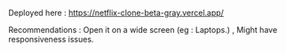 Deployed here : https://netflix-clone-beta-gray.vercel.app/

Recommendations : Open it on a wide screen (eg : Laptops.) , Might have responsiveness issues.
